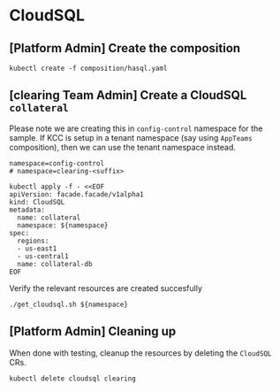 # CloudSQL 

## [Platform Admin] Create the composition

```
kubectl create -f composition/hasql.yaml
```

## [clearing Team Admin] Create a CloudSQL `collateral`

Please note we are creating this in `config-control` namespace for the sample.
If KCC is setup in a tenant namespace (say using `AppTeams` composition), then we can use the tenant namespace instead.

```
namespace=config-control
# namespace=clearing-<suffix>
 
kubectl apply -f - <<EOF
apiVersion: facade.facade/v1alpha1
kind: CloudSQL
metadata:
  name: collateral
  namespace: ${namespace}
spec:
  regions:
  - us-east1
  - us-central1
  name: collateral-db
EOF
```

Verify the relevant resources are created succesfully

```
./get_cloudsql.sh ${namespace}
```

## [Platform Admin] Cleaning up

When done with testing, cleanup the resources by deleting the `CloudSQL` CRs.

```
kubectl delete cloudsql clearing
```
